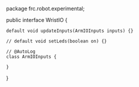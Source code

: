 package frc.robot.experimental;

public interface WristIO {

    default void updateInputs(ArmIOInputs inputs) {}

    // default void setLeds(boolean on) {}

    // @AutoLog
    class ArmIOInputs { 

    }

}
